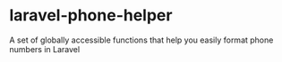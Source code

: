 # laravel-phone-helper
A set of globally accessible functions that help you easily format phone numbers in Laravel
